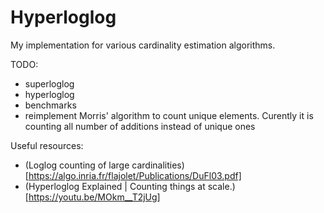 # Hyperloglog

My implementation for various cardinality estimation algorithms.

TODO:
* superloglog
* hyperloglog
* benchmarks
* reimplement Morris' algorithm to count unique elements. Curently it is counting all number of additions instead of unique ones

Useful resources:
* (Loglog counting of large cardinalities)[https://algo.inria.fr/flajolet/Publications/DuFl03.pdf]
* (Hyperloglog Explained | Counting things at scale.)[https://youtu.be/MOkm__T2jUg]